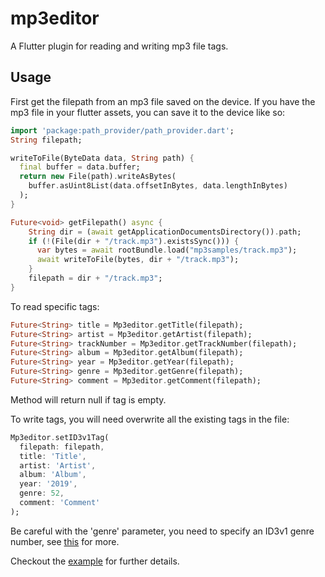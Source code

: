 # mp3editor

A Flutter plugin for reading and writing mp3 file tags.

## Usage

First get the filepath from an mp3 file saved on the device.
If you have the mp3 file in your flutter assets, you can save it to the device
like so:

```dart
import 'package:path_provider/path_provider.dart';
String filepath;

writeToFile(ByteData data, String path) {
  final buffer = data.buffer;
  return new File(path).writeAsBytes(
    buffer.asUint8List(data.offsetInBytes, data.lengthInBytes)
  );
}

Future<void> getFilepath() async {
    String dir = (await getApplicationDocumentsDirectory()).path;
    if (!(File(dir + "/track.mp3").existsSync())) {
      var bytes = await rootBundle.load("mp3samples/track.mp3");
      await writeToFile(bytes, dir + "/track.mp3");
    }
    filepath = dir + "/track.mp3";
}
```

To read specific tags:

```dart
Future<String> title = Mp3editor.getTitle(filepath);
Future<String> artist = Mp3editor.getArtist(filepath);
Future<String> trackNumber = Mp3editor.getTrackNumber(filepath);
Future<String> album = Mp3editor.getAlbum(filepath);
Future<String> year = Mp3editor.getYear(filepath);
Future<String> genre = Mp3editor.getGenre(filepath);
Future<String> comment = Mp3editor.getComment(filepath);
```

Method will return null if tag is empty.

To write tags, you will need overwrite all the existing tags in the file: 
```dart
Mp3editor.setID3v1Tag(
  filepath: filepath,
  title: 'Title',
  artist: 'Artist',
  album: 'Album',
  year: '2019',
  genre: 52,
  comment: 'Comment'
);
```

Be careful with the 'genre' parameter, you need to specify an ID3v1 genre
number, see [this](https://en.wikipedia.org/wiki/List_of_ID3v1_Genres) for more.

Checkout the [example](https://github.com/janhrastnik/mp3editor/blob/master/example/lib/main.dart) for further details.
